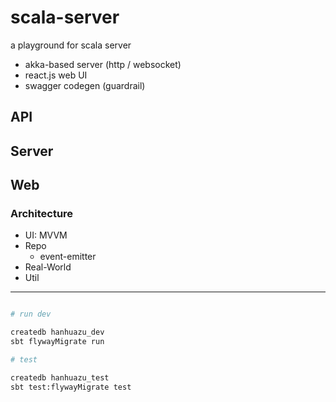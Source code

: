 # scala-server

a playground for scala server

- akka-based server (http / websocket)
- react.js web UI
- swagger codegen (guardrail)

## API

## Server

## Web

### Architecture

- UI: MVVM
- Repo
    - event-emitter
- Real-World
- Util

--------

```sh

# run dev

createdb hanhuazu_dev
sbt flywayMigrate run

# test

createdb hanhuazu_test
sbt test:flywayMigrate test

```
